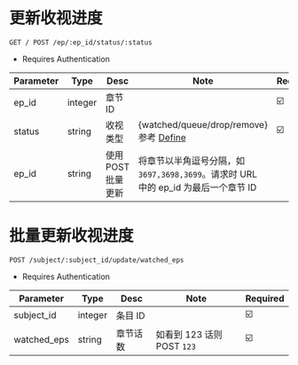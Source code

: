 # 更新收视进度


`GET / POST /ep/:ep_id/status/:status`

* Requires Authentication

| Parameter | Type | Desc | Note | Required  |
| ------------- | ------------- | ------------- | ------------- | ------------- |
| ep_id  | integer | 章节 ID |  | ☑️ |
| status  | string | 收视类型 | {watched/queue/drop/remove} 参考 [Define](./Define.md#ep-status)  | ☑️ |
| ep_id  | string | 使用 POST 批量更新 | 将章节以半角逗号分隔，如 `3697,3698,3699`。请求时 URL 中的 ep_id 为最后一个章节 ID  |  |


# 批量更新收视进度


`POST /subject/:subject_id/update/watched_eps`

* Requires Authentication

| Parameter | Type | Desc | Note | Required |
| ------------- | ------------- | ------------- | ------------- | ------------- |
| subject_id  | integer | 条目 ID |  | ☑️ |
| watched_eps  | string | 章节话数 |  如看到 123 话则 POST `123`  | ☑️ |

